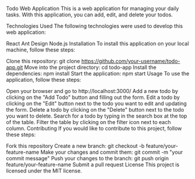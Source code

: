 Todo Web Application
This is a web application for managing your daily tasks. With this application, you can add, edit, and delete your todos.

Technologies Used
The following technologies were used to develop this web application:

React
Ant Design
Node.js
Installation
To install this application on your local machine, follow these steps:

Clone this repository: git clone https://github.com/your-username/todo-app.git
Move into the project directory: cd todo-app
Install the dependencies: npm install
Start the application: npm start
Usage
To use the application, follow these steps:

Open your browser and go to http://localhost:3000/
Add a new todo by clicking on the "Add Todo" button and filling out the form.
Edit a todo by clicking on the "Edit" button next to the todo you want to edit and updating the form.
Delete a todo by clicking on the "Delete" button next to the todo you want to delete.
Search for a todo by typing in the search box at the top of the table.
Filter the table by clicking on the filter icon next to each column.
Contributing
If you would like to contribute to this project, follow these steps:

Fork this repository
Create a new branch: git checkout -b feature/your-feature-name
Make your changes and commit them: git commit -m "your commit message"
Push your changes to the branch: git push origin feature/your-feature-name
Submit a pull request
License
This project is licensed under the MIT license.
